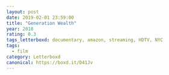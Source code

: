 ```yaml
---
layout: post 
date: 2019-02-01 23:59:00
title: "Generation Wealth"
year: 2018
rating: 0.3
tags_letterboxd: documentary, amazon, streaming, HDTV, NYC
tags:
  - film
category: Letterboxd
canonical: https://boxd.it/D41Jv
---
```

